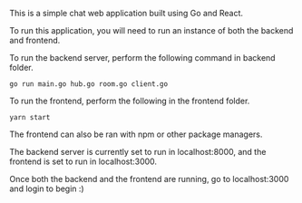 This is a simple chat web application built using Go and React.

To run this application, you will need to run an instance of both the backend and frontend.

To run the backend server, perform the following command in backend folder.

```
go run main.go hub.go room.go client.go
```

To run the frontend, perform the following in the frontend folder.

```
yarn start
```

The frontend can also be ran with npm or other package managers.

The backend server is currently set to run in localhost:8000, and the frontend is set to run in localhost:3000.

Once both the backend and the frontend are running, go to localhost:3000 and login to begin :)